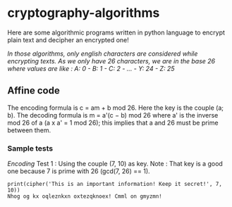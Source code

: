 # cryptography-algorithms
Here are some algorithmic programs written in python language to encrypt plain text and decipher an encrypted one!

*In those algorithms, only english characters are considered while encrypting texts. 
As we only have 26 characters, we are in the base 26 where values are like :
A: 0 - B: 1 - C: 2 - ... - Y: 24 - Z: 25*

## Affine code
The encoding formula is c = am + b mod 26. Here the key is the couple (a; b). 
The decoding formula is m = a'(c − b) mod 26 where a' is the inverse mod 26 of a (a x a' = 1 mod 26); this implies that a and 26 must be prime between them.

### Sample tests
*Encoding*
Test 1 : Using the couple (7, 10) as key.
Note : That key is a good one because 7 is prime with 26 (gcd(7, 26) == 1).

````
print(cipher('This is an important information! Keep it secret!', 7, 10))
Nhog og kx oqleznkxn oxtezqknoex! Cmml on gmyzmn!
````
